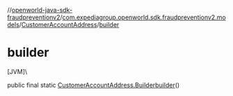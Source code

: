 //[openworld-java-sdk-fraudpreventionv2](../../../index.md)/[com.expediagroup.openworld.sdk.fraudpreventionv2.models](../index.md)/[CustomerAccountAddress](index.md)/[builder](builder.md)

# builder

[JVM]\

public final static [CustomerAccountAddress.Builder](-builder/index.md)[builder](builder.md)()

